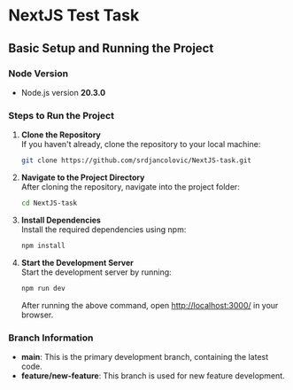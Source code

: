 # NextJS Test Task

## Basic Setup and Running the Project

### Node Version

-   Node.js version **20.3.0**

### Steps to Run the Project

1. **Clone the Repository**  
   If you haven't already, clone the repository to your local machine:

    ```sh
    git clone https://github.com/srdjancolovic/NextJS-task.git
    ```

2. **Navigate to the Project Directory**  
   After cloning the repository, navigate into the project folder:

    ```sh
    cd NextJS-task
    ```

3. **Install Dependencies**  
   Install the required dependencies using npm:

    ```sh
    npm install
    ```

4. **Start the Development Server**  
   Start the development server by running:

    ```sh
    npm run dev
    ```

    After running the above command, open [http://localhost:3000/](http://localhost:3000/) in your browser.

### Branch Information

-   **main**: This is the primary development branch, containing the latest code.
-   **feature/new-feature**: This branch is used for new feature development.
